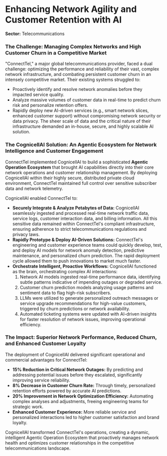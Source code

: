 # Enhancing Network Agility and Customer Retention with AI

**Sector:** Telecommunications

### The Challenge: Managing Complex Networks and High Customer Churn in a Competitive Market

"ConnectTel," a major global telecommunications provider, faced a dual challenge: optimizing the performance and reliability of their vast, complex network infrastructure, and combating persistent customer churn in an intensely competitive market. Their existing systems struggled to:
*   Proactively identify and resolve network anomalies before they impacted service quality.
*   Analyze massive volumes of customer data in real-time to predict churn risk and personalize retention offers.
*   Rapidly deploy new AI-driven services (e.g., smart network slices, enhanced customer support) without compromising network security or data privacy.
The sheer scale of data and the critical nature of their infrastructure demanded an in-house, secure, and highly scalable AI solution.

### The CognicellAI Solution: An Agentic Ecosystem for Network Intelligence and Customer Engagement

ConnectTel implemented CognicellAI to build a sophisticated **Agentic Operation Ecosystem** that brought AI capabilities directly into their core network operations and customer relationship management. By deploying CognicellAI within their highly secure, distributed private cloud environment, ConnectTel maintained full control over sensitive subscriber data and network telemetry.

CognicellAI enabled ConnectTel to:
*   **Securely Integrate & Analyze Petabytes of Data:** CognicellAI seamlessly ingested and processed real-time network traffic data, service logs, customer interaction data, and billing information. All this sensitive data remained within ConnectTel's compliant infrastructure, ensuring adherence to strict telecommunications regulations and privacy laws.
*   **Rapidly Prototype & Deploy AI-Driven Solutions:** ConnectTel's engineering and customer experience teams could quickly develop, test, and deploy AI models for network anomaly detection, predictive maintenance, and personalized churn prediction. The rapid deployment cycle allowed them to push innovations to market much faster.
*   **Orchestrate Intelligent, Proactive Workflows:** CognicellAI functioned as the brain, orchestrating complex AI interactions:
    1.  Network AI models ingested real-time performance data, identifying subtle patterns indicative of impending outages or degraded service.
    2.  Customer churn prediction models analyzing usage patterns and sentiment data to flag high-risk subscribers.
    3.  LLMs were utilized to generate personalized outreach messages or service upgrade recommendations for high-value customers, triggered by churn predictions or network availability.
    4.  Automated ticketing systems were updated with AI-driven insights for faster resolution of network issues, improving operational efficiency.

### The Impact: Superior Network Performance, Reduced Churn, and Enhanced Customer Loyalty

The deployment of CognicellAI delivered significant operational and commercial advantages for ConnectTel:
*   **15% Reduction in Critical Network Outages:** By predicting and addressing potential issues before they escalated, significantly improving service reliability.
*   **8% Decrease in Customer Churn Rate:** Through timely, personalized retention efforts powered by accurate AI predictions.
*   **20% Improvement in Network Optimization Efficiency:** Automating complex analyses and adjustments, freeing engineering teams for strategic work.
*   **Enhanced Customer Experience:** More reliable service and personalized interactions led to higher customer satisfaction and brand loyalty.

CognicellAI transformed ConnectTel's operations, creating a dynamic, intelligent Agentic Operation Ecosystem that proactively manages network health and optimizes customer relationships in the competitive telecommunications landscape.
